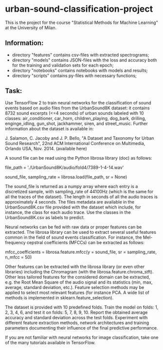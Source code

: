 # urban-sound-classification-project

This is the project for the course "Statistical Methods for Machine Learning" at the University of Milan.

## Information:

- directory "features" contains csv-files with extracted spectrograms;
- directory "models" contains JSON-files with the loss and accuracy both for the training and validation sets for each epoch;
- directory "notebooks" contains notebooks with models and results;
- directory "scripts" contains py-files with necessary functions;

## Task:

Use TensorFlow 2 to train neural networks for the classification of sound events based on audio files from the UrbanSound8K dataset: it contains 8732 sound excerpts (<=4 seconds) of urban sounds labeled with 10 classes: air_conditioner, car_horn, children_playing, dog_bark, drilling, enginge_idling, gun_shot, jackhammer, siren, and street_music. Further information about the dataset is available in:


J. Salamon, C. Jacoby and J. P. Bello, "A Dataset and Taxonomy for Urban Sound Research", 22nd ACM International Conference on Multimedia, Orlando USA, Nov. 2014. (available here)


A sound file can be read using the Python librosa library (doc) as follows:


file_path = './UrbanSound8K/audio/fold4/7389-1-4-14.wav'

sound_file, sampling_rate = librosa.load(file_path, sr = None)


The sound_file is returned as a numpy array where each entry is a discretized sample, with sampling_rate of 44100Hz (which is the same for all the traces of the dataset). The length in seconds of all the audio traces is approximately 4 seconds. The files metadata are available in the UrbanSound8K.csv file provided with the dataset which include, for instance, the class for each audio trace. Use the classes in the UrbanSound8K.csv as labels to predict.


Neural networks can be fed with raw data or proper features can be extracted. The librosa library can be used to extract several useful features common in the field of sound events classification. For instance, the Mel-frequency cepstral coefficients (MFCCs) can be extracted as follows:


mfcc_coefficients = librosa.feature.mfcc(y = sound_file, sr = sampling_rate, n_mfcc = 50)


Other features can be extracted with the librosa library (or even other libraries) including the Chromagram (with the librosa.feature.chroma_stft). Other less tailored features for the considered domain can be extracted, e.g. the Root Mean Square of the audio signal and its statistics (min, max, average, standard deviation, etc.). Feature selection methods may be applied to select most relevant features (for instance PCA. A wide list of methods is implemented in sklearn.feature_selection).


The dataset is provided with 10 predefined folds. Train the model on folds: 1, 2, 3, 4, 6, and test it on folds: 5, 7, 8, 9, 10. Report the obtained average accuracy and standard deviation across the test folds. Experiment with different feature extraction methods, network architectures and training parameters documenting their influence of the final predictive performance.

 

If you are not familiar with neural networks for image classification, take one of the many tutorials available in TensorFlow.
